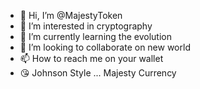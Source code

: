 - 👋 Hi, I’m @MajestyToken
- 👀 I’m interested in cryptography
- 🌱 I’m currently learning the evolution
- 💞️ I’m looking to collaborate on new world
- 📫 How to reach me on your wallet
- 😘 Johnson Style ... Majesty Currency
<!---
MajestyToken/MajestyToken is a ✨ special ✨ repository because its `README.md` (this file) appears on your GitHub profile.
You can click the Preview link to take a look at your changes.
--->
